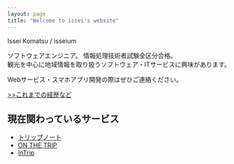 ```yaml
---
layout: page
title: "Welcome to issei's website"
---
```


Issei Komatsu / isseium

ソフトウェアエンジニア。 情報処理技術者試験全区分合格。
<br />
観光を中心に地域情報を取り扱うソフトウェア・ITサービスに興味があります。

Webサービス・スマホアプリ開発の際はぜひご連絡ください。

[>>これまでの経歴など](/pages/aboutme.html)

## 現在関わっているサービス

- [トリップノート](https://tripnote.jp)
- [ON THE TRIP](https://on-the-trip.com)
- [InTrip](https://in-trip.net)
